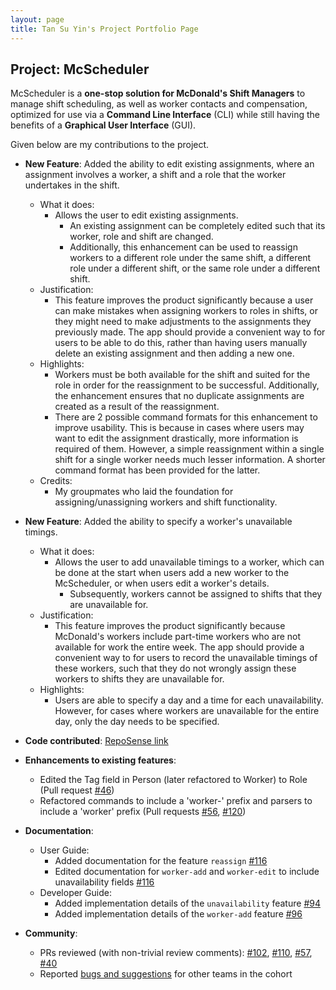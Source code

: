 ```yaml
---
layout: page
title: Tan Su Yin's Project Portfolio Page
---
```


## Project: McScheduler

McScheduler is a **one-stop solution for McDonald's Shift Managers** to manage shift scheduling, as well as worker
contacts and compensation, optimized for use via a **Command Line Interface** (CLI) while still having the benefits of a
**Graphical User Interface** (GUI).

Given below are my contributions to the project.

* **New Feature**: Added the ability to edit existing assignments, where an assignment involves a worker, a shift and a role that the worker undertakes in the shift.  

  * What it does: 
    * Allows the user to edit existing assignments.
        * An existing assignment can be completely edited such that its worker, role and shift are changed.
        * Additionally, this enhancement can be used to reassign workers to a different role under the same shift, a different role under a different shift, or the same role under a different shift.
  * Justification: 
    * This feature improves the product significantly because a user can make mistakes when assigning workers to roles in shifts, or they might need to make adjustments to the assignments they previously made. The app should provide a convenient way to for users to be able to do this,
    rather than having users manually delete an existing assignment and then adding a new one.
  * Highlights:
    * Workers must be both available for the shift and suited for the role in order for the reassignment to be successful. Additionally, the enhancement ensures that no duplicate assignments are created as a result of the reassignment.
    * There are 2 possible command formats for this enhancement to improve usability. This is because in cases where users may want to edit the assignment drastically, more information is required of them. However, a simple reassignment within 
    a single shift for a single worker needs much lesser information. A shorter command format has been provided for the latter.
  * Credits: 
    * My groupmates who laid the foundation for assigning/unassigning workers and shift functionality.
  
  
* **New Feature**: Added the ability to specify a worker's unavailable timings.

  * What it does: 
    * Allows the user to add unavailable timings to a worker, which can be done at the start when users add a new worker to the McScheduler, or when users edit a worker's details.
        * Subsequently, workers cannot be assigned to shifts that they are unavailable for.
  * Justification: 
    * This feature improves the product significantly because McDonald's workers include part-time workers who are not available for work the entire week. The app should provide a convenient way to for users to record the unavailable timings of these workers,
    such that they do not wrongly assign these workers to shifts they are unavailable for.
  * Highlights:
    * Users are able to specify a day and a time for each unavailability. However, for cases where workers are unavailable for the entire day, only the day needs to be specified. 

* **Code contributed**: [RepoSense link](https://nus-cs2103-ay2021s1.github.io/tp-dashboard/#breakdown=true&search=tnsyn)

* **Enhancements to existing features**:
  * Edited the Tag field in Person (later refactored to Worker) to Role (Pull request [\#46]())
  * Refactored commands to include a 'worker-' prefix and parsers to include a 'worker' prefix (Pull requests [\#56](), [\#120]())

* **Documentation**:
  * User Guide:
    * Added documentation for the feature `reassign` [\#116]()
    * Edited documentation for `worker-add` and `worker-edit` to include unavailability fields [\#116]()
  * Developer Guide:
    * Added implementation details of the `unavailability` feature [\#94]()
    * Added implementation details of the `worker-add` feature [\#96]()
 
* **Community**:
  * PRs reviewed (with non-trivial review comments): [\#102](), [\#110](), [\#57](), [\#40]()
  * Reported [bugs and suggestions](https://github.com/tnsyn/ped) for other teams in the cohort
